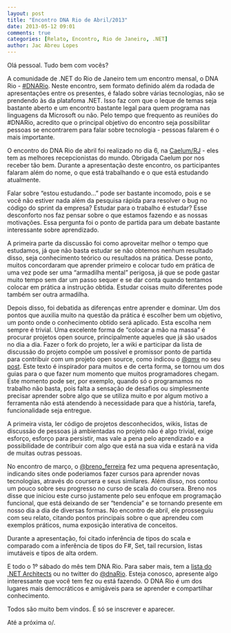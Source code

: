 ```yaml
---
layout: post
title: "Encontro DNA Rio de Abril/2013"
date: 2013-05-12 09:01
comments: true
categories: [Relato, Encontro, Rio de Janeiro, .NET]
author: Jac Abreu Lopes
---
```


Olá pessoal. Tudo bem com vocês?

A comunidade de .NET do Rio de Janeiro tem um encontro mensal, o DNA Rio - [#DNARio](https://twitter.com/search?q=%23DNARio&src=hash). Neste encontro, sem formato definido além da rodada de apresentações entre os presentes, é falado sobre várias tecnologias, não se prendendo às da platafoma .NET. Isso faz com que o leque de temas seja bastante aberto e um encontro bastante legal para quem programa nas linguagens da Microsoft ou não. Pelo tempo que frequento as reuniões do #DNARio, acredito que o principal objetivo do encontro seja possibilitar pessoas se encontrarem para falar sobre tecnologia - pessoas falarem é o mais importante.
<!-- more -->
O encontro do DNA Rio de abril foi realizado no dia 6, na [Caelum/RJ](http://www.caelum.com.br/) - eles tem as melhores recepcionistas do mundo. Obrigada Caelum por nos receber tão bem. Durante a apresentação deste encontro, os participantes falaram além do nome, o que está trabalhando e o que está estudando atualmente.

Falar sobre “estou estudando...” pode ser bastante incomodo, pois e se você não estiver nada além da pesquisa rápida para resolver o bug no código do sprint da empresa? Estudar para o trabalho é estudar? Esse desconforto nos faz pensar sobre o que estamos fazendo e as nossas motivações. Essa pergunta foi o ponto de partida para um debate bastante interessante sobre aprendizado.

A primeira parte da discussão foi como aproveitar melhor o tempo que estudamos, já que não basta estudar se não obtemos nenhum resultado disso, seja conhecimento teórico ou resultados na prática. Desse ponto, muitos concordaram que aprender primeiro e colocar tudo em prática de uma vez pode ser uma “armadilha mental” perigosa, já que se pode gastar muito tempo sem dar um passo sequer e se dar conta quando tentamos colocar em prática a instrução obtida. Estudar coisas muito diferentes pode também ser outra armadilha.

Depois disso, foi debatida as diferenças entre aprender e dominar. Um dos pontos que auxilia muito na questão da prática é escolher bem um objetivo, um ponto onde o conhecimento obtido será aplicado. Esta escolha nem sempre é trivial. Uma excelente forma de “colocar a mão na massa” é procurar projetos open source, principalmente aqueles que já são usados no dia a dia. Fazer o fork do projeto, ler a wiki e participar da lista de discussão do projeto compõe um possível e promissor ponto de partida para contribuir com um projeto open source, como indicou o [@qmx](https://twitter.com/qmx) no seu [post](http://blog.qmx.me/the-release/). Este texto é inspirador para muitos e de certa forma, se tornou um dos guias para o que fazer num momento que muitos programadores chegam. Este momento pode ser, por exemplo, quando só o programamos no trabalho não basta, pois falta a sensação de desafios ou simplesmente precisar aprender sobre algo que se utiliza muito e por algum motivo a ferramenta não está atendendo à necessidade para que a história, tarefa, funcionalidade seja entregue.

A primeira vista, ler código de projetos desconhecidos, wikis, listas de discussão de pessoas já ambientadas no projeto não é algo trivial, exige esforço, esforço para persistir, mas vale a pena pelo aprendizado e a possibilidade de contribuir com algo que está na sua vida e estará na vida de muitas outras pessoas. 

No encontro de março, o [@breno_ferreira](https://twitter.com/breno_ferreira) fez uma pequena apresentação, indicando sites onde poderiamos fazer cursos para aprender novas tecnologias, através do coursera e seus similares. Além disso, nos contou um pouco sobre seu progresso no curso de scala do coursera. Breno nos disse que iniciou este curso justamente pelo seu enfoque em programação funcional, que está deixando de ser “tendencia” e se tornando presente em nosso dia a dia de diversas formas. No encontro de abril, ele prosseguiu com seu relato, citando pontos principais sobre o que aprendeu com exemplos práticos, numa exposição interativa de conceitos. 

Durante a apresentação, foi citado inferência de tipos do scala e comparado com a inferência de tipos do F#, Set, tail recursion, listas imutáveis e tipos de alta ordem.

E todo o 1º sábado do mês tem DNA Rio. Para saber mais, tem a [lista do .NET Architects](https://groups.google.com/forum/?hl=pt&fromgroups#!forum/dotnetarchitects) ou no twitter do [@dnaRio](https://twitter.com/dnaRio). Esteja conosco, apresente algo interessante que você tem fez ou está fazendo. O DNA Rio é um dos lugares mais democráticos e amigáveis para se aprender e compartilhar conhecimento.

Todos são muito bem vindos. É só se inscrever e aparecer.

Até a próxima o/.


